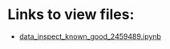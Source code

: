 # Links to view files:

* [data_inspect_known_good_2459489.ipynb](https://nbviewer.jupyter.org/github/HERA-Team/H5C_Notebooks/blob/main/data_inspect_known_good/data_inspect_known_good_2459489.ipynb)